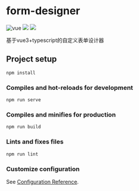 # form-designer

![vue](https://img.shields.io/github/package-json/dependency-version/tuchongyang/form-designer/vue)
![](https://img.shields.io/github/package-json/dependency-version/tuchongyang/form-designer/ant-design-vue)
![](https://img.shields.io/github/languages/top/tuchongyang/form-designer)

基于vue3+typescript的自定义表单设计器

## Project setup

```
npm install
```

### Compiles and hot-reloads for development

```
npm run serve
```

### Compiles and minifies for production

```
npm run build
```

### Lints and fixes files

```
npm run lint
```

### Customize configuration

See [Configuration Reference](https://cli.vuejs.org/config/).
